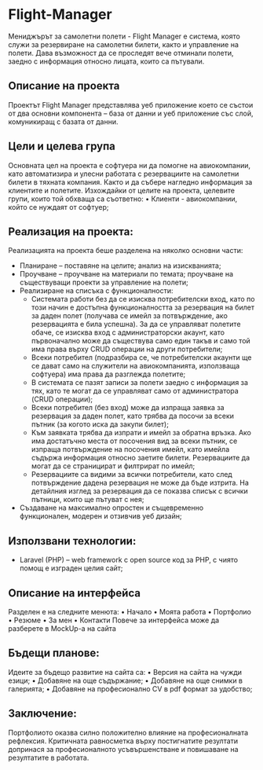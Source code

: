 # Flight-Manager
Мениджърът за самолетни полети - Flight Manager е система, която служи за резервиране на самолетни билети, както и управление на полети. Дава възможност да се проследят вече отминали полети, заедно с информация относно лицата, които са пътували. 

## Описание на проекта 
Проектът Flight Manager представлява уеб приложение което се състои от два основни компонента – база от данни и уеб приложение със слой, комуникиращ с базата от данни.  
## Цели и целева група 
Основната цел на проекта е софтуера ни да помогне на авиокомпании, като автоматизира и улесни работата с резервациите на самолетни билети в тяхната компания. Както и да събере нагледно информация за клиентите и полетите.
Изхождайки от целите на проекта, целевите групи, които той обхваща са съответно: 
•	Клиенти - авиокомпании, който се нуждаят от софтуер;

## Реализация на проекта: 
Реализацията на проекта беше разделена на няколко основни части: 
* Планиране – поставяне на целите; анализ на изискванията;  
* Проучване – проучване на материали по темата; проучване на съществуващи проекти за управление на полети; 
* Реализиране на списъка с функционалности:
  * Системата работи без да се изисква потребителски вход, като по този начин е достъпна функционалността за резервация на билет за даден полет (получава се имейл за       потвърждение, ако резервацията е била успешна). За да се управляват полетите обаче, се изисква вход с администраторски акаунт, като първоначално може да 	           съществува само един такъв и само той има права върху CRUD операции на други потребители;
  * Всеки потребител (подразбира се, че потребителски акаунти ще се дават само на служители на авиокомпанията, използваща софтуера) има права да разглежда полетите;
  * В системата се пазят записи за полети заедно с информация за тях, като те могат да се управляват само от администратора (CRUD операции);
  * Всеки потребител (без вход) може да изпраща заявка за резервация за даден полет, като трябва да посочи за всеки пътник (за когото иска да закупи билет);
  * Kъм заявката трябва да изпрати и имейл за обратна връзка. Ако има достатъчно места от посочения вид за всеки пътник, се изпраща потвърждение на посочения имейл,       като имейла съдържа информация относно заетите билети. Резервациите да могат да се страницират и филтрират по имейл;
  * Резервациите са видими за всички потребители, като след потвърждение дадена резервация не може да бъде изтрита. На детайлния изглед за резервация да се показва         списък с всички пътници, които ще пътуват с нея;
* Създаване на максимално опростен и същевременно функционален, модерен и отзивчив уеб дизайн; 

## Използвани технологии: 
* Laravel (PHP) – web framework с open source код за PHP, с чиято помощ е изграден целия сайт;

## Описание на интерфейса 
  
Разделен е на следните менюта: 
•	Начало
•	Моята работа 
•	Портфолио
•	Резюме
•	За мен
•	Контакти
	Повече за интерфейса може да разберете в MockUp-а на сайта  
 
## Бъдещи планове: 
Идеите за бъдещо развитие на сайта са: 
•	Версия на сайта на чужди езици; 
•	Добавяне на още съдържание; 
•	Добавяне на още снимки в галерията; 
•	Добавяне на професионално CV в pdf формат за удобство; 

## Заключение: 
Портфолиото оказва силно положително влияние на професионалната рефлексия. Критичната равносметка върху постигнатите резултати допринася за професионалното усъвършенстване и повишаване на резултатите в работата.  
